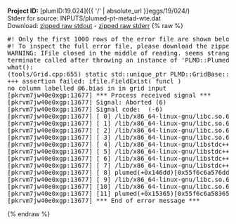 **Project ID:** [plumID:19.024]({{ '/' | absolute_url }}eggs/19/024/)  
Stderr for source:  INPUTS/plumed-pt-metad-wte.dat   
Download: [zipped raw stdout](plumed-pt-metad-wte.dat.plumed.stdout.txt.zip) - [zipped raw stderr](plumed-pt-metad-wte.dat.plumed.stderr.txt.zip) 
{% raw %}
<pre>
#! Only the first 1000 rows of the error file are shown below
#! To inspect the full error file, please download the zipped raw stderr file above
WARNING: IFile closed in the middle of reading. seems strange!
terminate called after throwing an instance of 'PLMD::Plumed::ExceptionError'
what():
(tools/Grid.cpp:655) static std::unique_ptr<PLMD::GridBase> PLMD::GridBase::create(const std::string&, const std::vector<PLMD::Value*>&, PLMD::IFile&, bool, bool, bool)
+++ assertion failed: ifile.FieldExist( funcl )
no column labelled @6.bias in in grid input
[pkrvm7jw40e0xgp:13677] *** Process received signal ***
[pkrvm7jw40e0xgp:13677] Signal: Aborted (6)
[pkrvm7jw40e0xgp:13677] Signal code:  (-6)
[pkrvm7jw40e0xgp:13677] [ 0] /lib/x86_64-linux-gnu/libc.so.6(+0x45330)[0x7f02f8245330]
[pkrvm7jw40e0xgp:13677] [ 1] /lib/x86_64-linux-gnu/libc.so.6(pthread_kill+0x11c)[0x7f02f829eb2c]
[pkrvm7jw40e0xgp:13677] [ 2] /lib/x86_64-linux-gnu/libc.so.6(gsignal+0x1e)[0x7f02f824527e]
[pkrvm7jw40e0xgp:13677] [ 3] /lib/x86_64-linux-gnu/libc.so.6(abort+0xdf)[0x7f02f82288ff]
[pkrvm7jw40e0xgp:13677] [ 4] /lib/x86_64-linux-gnu/libstdc++.so.6(+0xa5ff5)[0x7f02f86a5ff5]
[pkrvm7jw40e0xgp:13677] [ 5] /lib/x86_64-linux-gnu/libstdc++.so.6(+0xbb0da)[0x7f02f86bb0da]
[pkrvm7jw40e0xgp:13677] [ 6] /lib/x86_64-linux-gnu/libstdc++.so.6(_ZSt10unexpectedv+0x0)[0x7f02f86a5a55]
[pkrvm7jw40e0xgp:13677] [ 7] /lib/x86_64-linux-gnu/libstdc++.so.6(+0xa5a6f)[0x7f02f86a5a6f]
[pkrvm7jw40e0xgp:13677] [ 8] plumed(+0x146dd)[0x55f6c6a576dd]
[pkrvm7jw40e0xgp:13677] [ 9] /lib/x86_64-linux-gnu/libc.so.6(+0x2a1ca)[0x7f02f822a1ca]
[pkrvm7jw40e0xgp:13677] [10] /lib/x86_64-linux-gnu/libc.so.6(__libc_start_main+0x8b)[0x7f02f822a28b]
[pkrvm7jw40e0xgp:13677] [11] plumed(+0x15365)[0x55f6c6a58365]
[pkrvm7jw40e0xgp:13677] *** End of error message ***
</pre>
{% endraw %}
